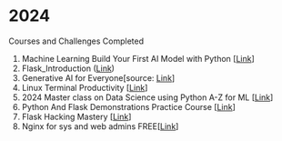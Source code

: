 # 2024
Courses and Challenges Completed


1. Machine Learning Build Your First AI Model with Python [[Link](https://www.udemy.com/course/machine-learning-build-your-first-ai-model-with-python/)]
2. Flask_Introduction ([Link](https://youtu.be/Z1RJmh_OqeA?si=36jr_vb-zLNgX7i7))
3. Generative AI for Everyone[source: [Link](https://www.deeplearning.ai/courses/generative-ai-for-everyone/)]
4. Linux Terminal Productivity [[Link](https://www.udemy.com/course/linux-terminal-productivity/)]
5. 2024 Master class on Data Science using Python A-Z for ML [[Link](https://www.udemy.com/course/master-class-on-datascience/)]
6. Python And Flask Demonstrations Practice Course [[Link](https://www.udemy.com/course/python-and-flask-only-demonstration-course/)]
7. Flask Hacking Mastery [[Link](https://www.udemy.com/course/flask-hacking-mastery/)]
8. Nginx for sys and web admins FREE[[Link](https://www.udemy.com/course/nginx-for-sys-and-web-admins-free/)]
